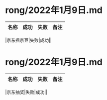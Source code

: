 
# rong/2022年1月9日.md
|名称|成功|失败|备注|
|---|---|---|---|

|京东摇京豆|失败|成功||

# rong/2022年1月9日.md
|名称|成功|失败|备注|
|---|---|---|---|

|京东抽奖|失败|成功||

